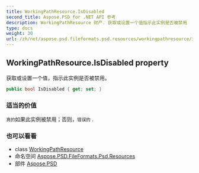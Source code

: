 ```yaml
---
title: WorkingPathResource.IsDisabled
second_title: Aspose.PSD for .NET API 参考
description: WorkingPathResource 财产. 获取或设置一个值指示此实例是否被禁用
type: docs
weight: 30
url: /zh/net/aspose.psd.fileformats.psd.resources/workingpathresource/isdisabled/
---
```

## WorkingPathResource.IsDisabled property

获取或设置一个值，指示此实例是否被禁用。

```csharp
public bool IsDisabled { get; set; }
```

### 适当的价值

`真的`如果此实例被禁用；否则，`错误的` .

### 也可以看看

* class [WorkingPathResource](../)
* 命名空间 [Aspose.PSD.FileFormats.Psd.Resources](../../workingpathresource/)
* 部件 [Aspose.PSD](../../../)



